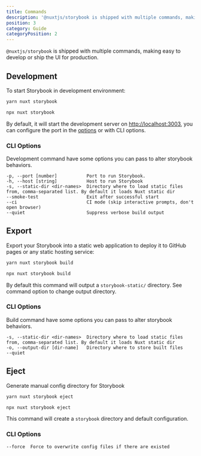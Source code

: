 ```yaml
---
title: Commands
description: '@nuxtjs/storybook is shipped with multiple commands, making easy to develop or ship the UI for production'
position: 3
category: Guide
categoryPosition: 2
---
```


`@nuxtjs/storybook` is shipped with multiple commands, making easy to develop or ship the UI for production.

## Development

To start Storybook in development environment:

<code-group>
  <code-block label="Yarn" active>

  ```bash
  yarn nuxt storybook
  ```

  </code-block>
  <code-block label="NPM">

  ```bash
  npx nuxt storybook
  ```

  </code-block>
</code-group>

By default, it will start the development server on [http://localhost:3003](http://localhost:3003), you can configure the port in the [options](/options#port) or with CLI options.

### CLI Options
Development command have some options you can pass to alter storybook behaviors.
```
-p, --port [number]           Port to run Storybook.
-h, --host [string]           Host to run Storybook
-s, --static-dir <dir-names>  Directory where to load static files from, comma-separated list. By default it loads Nuxt static dir
--smoke-test                  Exit after successful start
--ci                          CI mode (skip interactive prompts, don't open browser)
--quiet                       Suppress verbose build output
```

## Export

Export your Storybook into a static web application to deploy it to GitHub pages or any static hosting service:

<code-group>
  <code-block label="Yarn" active>

  ```bash
  yarn nuxt storybook build
  ```

  </code-block>
  <code-block label="NPM">

  ```bash
  npx nuxt storybook build
  ```

  </code-block>
</code-group>

By default this command will output a `storybook-static/` directory. See command option to change output directory.

### CLI Options
Build command have some options you can pass to alter storybook behaviors.
```
-s, --static-dir <dir-names>  Directory where to load static files from, comma-separated list. By default it loads Nuxt static dir
-o, --output-dir [dir-name]   Directory where to store built files
--quiet  
```

## Eject
Generate manual config directory for Storybook 

<code-group>
  <code-block label="Yarn" active>

  ```bash
  yarn nuxt storybook eject
  ```

  </code-block>
  <code-block label="NPM">

  ```bash
  npx nuxt storybook eject
  ```

  </code-block>
</code-group>

This command will create a `storybook` directory and default configuration.

### CLI Options
```
--force  Force to overwrite config files if there are existed 
```
